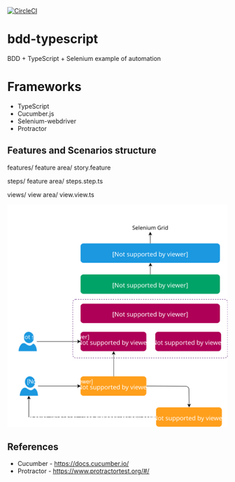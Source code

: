 [![CircleCI](https://circleci.com/gh/vitali-shcharbin-epam/bdd-typescript/tree/master.svg?style=shield)](https://circleci.com/gh/vitali-shcharbin-epam/bdd-typescript/tree/master)

# bdd-typescript
BDD + TypeScript + Selenium example of automation

# Frameworks

* TypeScript
* Cucumber.js
* Selenium-webdriver
* Protractor

## Features and Scenarios structure

features/
    feature area/
        story.feature

steps/
    feature area/
        steps.step.ts

views/
    view area/
        view.view.ts

<img src="design-framework.svg">

## References

* Cucumber - https://docs.cucumber.io/
* Protractor - https://www.protractortest.org/#/


